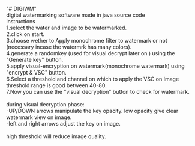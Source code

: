 "# DIGIWM" <br/>
digital watermarking software made in java source code<br/>
instructions<br/>
1.select the water and image to be watermarked.<br/>
2.click on start.<br/>
3.choose wether to Apply monochrome filter to watermark or not (necessary incase the watermrk has many colors).<br/>
4.generate a randomkey (used for visual decrypt later on ) using the "Generate key" button.<br/>
5.apply visual-encryption on watermark(monochrome watermark) using "encrypt & VSC" button.<br/>
6.Select a threshold and channel on which to apply the VSC on Image threshold range is good between 40-80.<br/>
7.Now you can use the "visual decryption" button to check for watermark.<br/>
<br/>
during visual decryption phase:<br/>
-UP/DOWN arrows manipulate the key opacity. low opacity give clear watermark view on image.<br/>
-left and right arrows adjust the key on image.<br/>
<br/>
high threshold will reduce image quality.<br/>